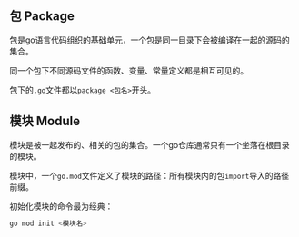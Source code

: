 ## 包 Package
包是go语言代码组织的基础单元，一个包是同一目录下会被编译在一起的源码的集合。

同一个包下不同源码文件的函数、变量、常量定义都是相互可见的。

包下的`.go`文件都以`package <包名>`开头。

## 模块 Module
模块是被一起发布的、相关的包的集合。一个go仓库通常只有一个坐落在根目录的模块。

模块中，一个`go.mod`文件定义了模块的路径：所有模块内的包`import`导入的路径前缀。

初始化模块的命令最为经典：
``` bash
go mod init <模块名>
```

